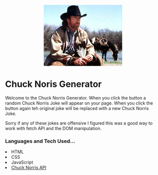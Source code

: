 <p align="center">
  <img src="images/chuck.jpeg" alt="alt text">
</p>

# Chuck Noris Generator

Welcome to the Chuck Norris Generator. When you click the button a random Chuck Norris Joke will appear on your page. 
When you click the button again teh original joke will be replaced with a new Chuck Norris Joke.

Sorry if any of these jokes are offensive I figured this was a good way to work with fetch API and the DOM manipulation. 

### Languages and Tech Used...

<li>HTML</li>
<li>CSS</li>
<li>JavaScript</li>
<li><a href="https://api.chucknorris.io/">Chuck Norris API</a></li>
